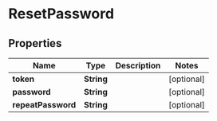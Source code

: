 
# ResetPassword

## Properties
Name | Type | Description | Notes
------------ | ------------- | ------------- | -------------
**token** | **String** |  |  [optional]
**password** | **String** |  |  [optional]
**repeatPassword** | **String** |  |  [optional]



